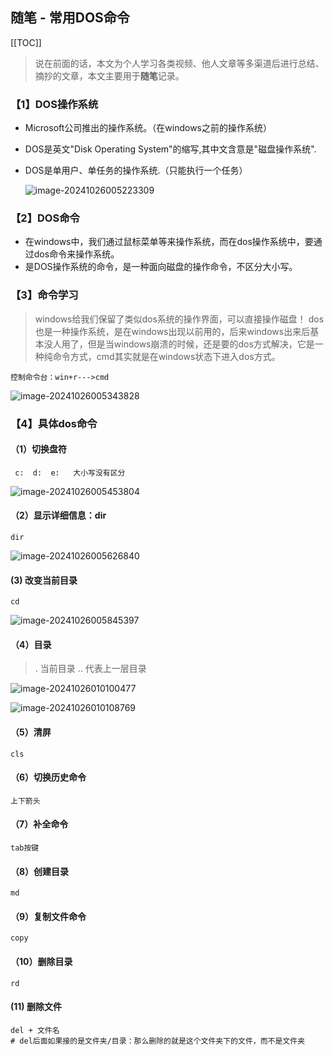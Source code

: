 ## 随笔 - 常用DOS命令

[[TOC]]

> 说在前面的话，本文为个人学习各类视频、他人文章等多渠道后进行总结、摘抄的文章，本文主要用于<b>随笔</b>记录。

### 【1】DOS操作系统
- Microsoft公司推出的操作系统。（在windows之前的操作系统）

- DOS是英文"Disk Operating System"的缩写,其中文含意是"磁盘操作系统".

- DOS是单用户、单任务的操作系统.（只能执行一个任务）

  ![image-20241026005223309](../../../../../../../gitee/qianpz/docs/.vuepress/public/images/image-20241026005223309.png)

### 【2】DOS命令

- 在windows中，我们通过鼠标菜单等来操作系统，而在dos操作系统中，要通过dos命令来操作系统。
- 是DOS操作系统的命令，是一种面向磁盘的操作命令，不区分大小写。

### 【3】命令学习

> windows给我们保留了类似dos系统的操作界面，可以直接操作磁盘！
> dos 也是一种操作系统，是在windows出现以前用的，后来windows出来后基本没人用了，但是当windows崩溃的时候，还是要的dos方式解决，它是一种纯命令方式，cmd其实就是在windows状态下进入dos方式。

`控制命令台：win+r--->cmd`

![image-20241026005343828](../../../../../../../gitee/qianpz/docs/.vuepress/public/images/image-20241026005343828.png)

### 【4】具体dos命令

#### （1）切换盘符

``` dos
 c:  d:  e:   大小写没有区分
```

![image-20241026005453804](../../../../../../../gitee/qianpz/docs/.vuepress/public/images/image-20241026005453804.png)

#### （2）显示详细信息：dir

``` dos
dir
```

![image-20241026005626840](../../../../../../../gitee/qianpz/docs/.vuepress/public/images/image-20241026005626840.png)

#### (3) 改变当前目录

``` dos
cd
```

![image-20241026005845397](../../../../../../../gitee/qianpz/docs/.vuepress/public/images/image-20241026005845397.png)

#### （4）目录

> . 当前目录
>         ..  代表上一层目录

![image-20241026010100477](../../../../../../../gitee/qianpz/docs/.vuepress/public/images/image-20241026010100477.png)

![image-20241026010108769](../../../../../../../gitee/qianpz/docs/.vuepress/public/images/image-20241026010108769.png)



#### （5）清屏

``` DOS
cls
```

#### （6）切换历史命令

``` dos
上下箭头
```

#### （7）补全命令

``` dos
tab按键
```

#### （8）创建目录

``` dos
md
```

#### （9）复制文件命令

``` dos
copy
```

#### （10）删除目录

``` dos
rd
```

#### (11) 删除文件

``` dos
del + 文件名
# del后面如果接的是文件夹/目录：那么删除的就是这个文件夹下的文件，而不是文件夹
```

